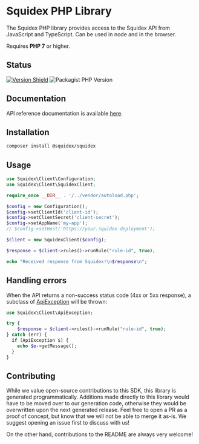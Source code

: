 # Squidex PHP Library

The Squidex PHP library provides access to the Squidex API from JavaScript and TypeScript. Can be used in node and in the browser.

Requires **PHP 7** or higher.


## Status

[![Version Shield](https://img.shields.io/github/v/release/squidex/sdk-php?label=packagist)](https://packagist.org/packages/squidex/squidex)
![Packagist PHP Version](https://img.shields.io/packagist/dependency-v/squidex/squidex/php)

## Documentation

API reference documentation is available [here](https://cloud.squidex.io/api/docs).

## Installation

```bash
composer install @squidex/squidex
```

## Usage

```php
use Squidex\Client\Configuration;
use Squidex\Client\SquidexClient;

require_once __DIR__ . '/../vendor/autoload.php';

$config = new Configuration();
$config->setClientId('client-id');
$config->setClientSecret('client-secret');
$config->setAppName('my-app');
// $config->setHost('https://your.squidex-deployment');

$client = new SquidexClient($config);

$response = $client->rules()->runRule("rule-id", true);

echo "Received response from Squidex!\n$response\n";
```

## Handling errors

When the API returns a non-success status code (4xx or 5xx response), a subclass of [ApiException](https://github.com/Squidex/sdk-php/blob/main/lib/ApiException.php) will be thrown:

```php
use Squidex\Client\ApiException;

try {
    $response = $client->rules()->runRule("rule-id", true);
} catch (err) {
  if (ApiException $) {
    echo $e->getMessage();
  }
}
```

## Contributing

While we value open-source contributions to this SDK, this library is generated programmatically. Additions made directly to this library would have to be moved over to our generation code, otherwise they would be overwritten upon the next generated release. Feel free to open a PR as a proof of concept, but know that we will not be able to merge it as-is. We suggest opening an issue first to discuss with us!

On the other hand, contributions to the README are always very welcome!
